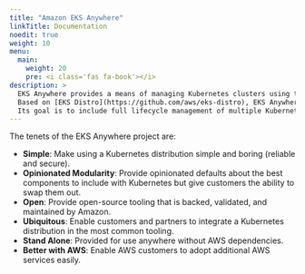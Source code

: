 ```yaml
---
title: "Amazon EKS Anywhere"
linkTitle: Documentation
noedit: true
weight: 10
menu:
  main:
    weight: 20
    pre: <i class='fas fa-book'></i>
description: >
  EKS Anywhere provides a means of managing Kubernetes clusters using the same operational excellence and practices that Amazon Web Services uses for its Amazon Elastic Kubernetes Service (Amazon EKS).
  Based on [EKS Distro](https://github.com/aws/eks-distro), EKS Anywhere adds methods for deploying, using, and managing Kubernetes clusters that run in your own data centers.
  Its goal is to include full lifecycle management of multiple Kubernetes clusters that are capable of operating completely independently of any AWS services.
---
```


The tenets of the EKS Anywhere project are:

- **Simple**: Make using a Kubernetes distribution simple and boring (reliable and secure).
- **Opinionated Modularity**: Provide opinionated defaults about the best components to include with Kubernetes but give customers the ability to swap them out.
- **Open**: Provide open-source tooling that is backed, validated, and maintained by Amazon.
- **Ubiquitous**: Enable customers and partners to integrate a Kubernetes distribution in the most common tooling.
- **Stand Alone**: Provided for use anywhere without AWS dependencies.
- **Better with AWS**: Enable AWS customers to adopt additional AWS services easily.

